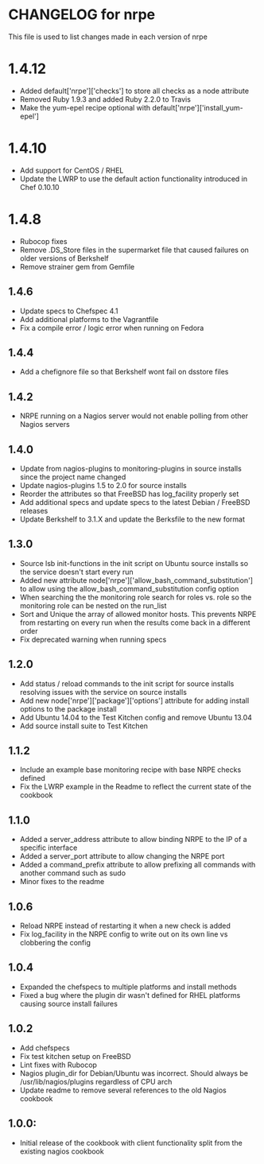 # CHANGELOG for nrpe

This file is used to list changes made in each version of nrpe

# 1.4.12 
* Added default['nrpe']['checks'] to store all checks as a node attribute
* Removed Ruby 1.9.3 and added Ruby 2.2.0 to Travis
* Make the yum-epel recipe optional with default['nrpe']['install_yum-epel']

# 1.4.10
* Add support for CentOS / RHEL
* Update the LWRP to use the default action functionality introduced in Chef 0.10.10

# 1.4.8
* Rubocop fixes
* Remove .DS_Store files in the supermarket file that caused failures on older versions of Berkshelf
* Remove strainer gem from Gemfile

## 1.4.6
* Update specs to Chefspec 4.1
* Add additional platforms to the Vagrantfile
* Fix a compile error / logic error when running on Fedora

## 1.4.4
* Add a chefignore file so that Berkshelf wont fail on dsstore files

## 1.4.2
* NRPE running on a Nagios server would not enable polling from other Nagios servers

## 1.4.0
* Update from nagios-plugins to monitoring-plugins in source installs since the project name changed
* Update nagios-plugins 1.5 to 2.0 for source installs
* Reorder the attributes so that FreeBSD has log_facility properly set
* Add additional specs and update specs to the latest Debian / FreeBSD releases
* Update Berkshelf to 3.1.X and update the Berksfile to the new format

## 1.3.0
* Source lsb init-functions in the init script on Ubuntu source installs so the service doesn't start every run
* Added new attribute node['nrpe']['allow_bash_command_substitution'] to allow using the allow_bash_command_substitution config option
* When searching the the monitoring role search for roles vs. role so the monitoring role can be nested on the run_list
* Sort and Unique the array of allowed monitor hosts.  This prevents NRPE from restarting on every run when the results come back in a different order
* Fix deprecated warning when running specs

## 1.2.0
* Add status / reload commands to the init script for source installs resolving issues with the service on source installs
* Add new node['nrpe']['package']['options'] attribute for adding install options to the package install
* Add Ubuntu 14.04 to the Test Kitchen config and remove Ubuntu 13.04
* Add source install suite to Test Kitchen

## 1.1.2
* Include an example base monitoring recipe with base NRPE checks defined
* Fix the LWRP example in the Readme to reflect the current state of the cookbook

## 1.1.0
* Added a server_address attribute to allow binding NRPE to the IP of a specific interface
* Added a server_port attribute to allow changing the NRPE port
* Added a command_prefix attribute to allow prefixing all commands with another command such as sudo
* Minor fixes to the readme

## 1.0.6
* Reload NRPE instead of restarting it when a new check is added
* Fix log_facility in the NRPE config to write out on its own line vs clobbering the config

## 1.0.4
* Expanded the chefspecs to multiple platforms and install methods
* Fixed a bug where the plugin dir wasn't defined for RHEL platforms causing source install failures

## 1.0.2
* Add chefspecs
* Fix test kitchen setup on FreeBSD
* Lint fixes with Rubocop
* Nagios plugin_dir for Debian/Ubuntu was incorrect.  Should always be /usr/lib/nagios/plugins regardless of CPU arch
* Update readme to remove several references to the old Nagios cookbook

## 1.0.0:
* Initial release of the cookbook with client functionality split from the existing nagios cookbook
